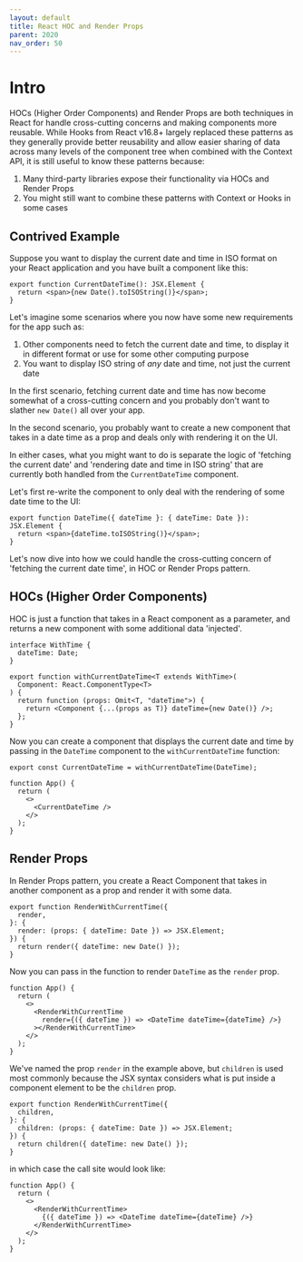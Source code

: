```yaml
---
layout: default
title: React HOC and Render Props
parent: 2020
nav_order: 50
---
```


# Intro

HOCs (Higher Order Components) and Render Props are both techniques in React for handle cross-cutting concerns and making components more reusable. While Hooks from React v16.8+ largely replaced these patterns as they generally provide better reusability and allow easier sharing of data across many levels of the component tree when combined with the Context API, it is still useful to know these patterns because:

1. Many third-party libraries expose their functionality via HOCs and Render Props
2. You might still want to combine these patterns with Context or Hooks in some cases

## Contrived Example

Suppose you want to display the current date and time in ISO format on your React application and you have built a component like this:

```tsx
export function CurrentDateTime(): JSX.Element {
  return <span>{new Date().toISOString()}</span>;
}
```

Let's imagine some scenarios where you now have some new requirements for the app such as:

1. Other components need to fetch the current date and time, to display it in different format or use for some other computing purpose
2. You want to display ISO string of _any_ date and time, not just the current date

In the first scenario, fetching current date and time has now become somewhat of a cross-cutting concern and you probably don't want to slather `new Date()` all over your app.

In the second scenario, you probably want to create a new component that takes in a date time as a prop and deals only with rendering it on the UI.

In either cases, what you might want to do is separate the logic of 'fetching the current date' and 'rendering date and time in ISO string' that are currently both handled from the `CurrentDateTime` component.

Let's first re-write the component to only deal with the rendering of some date time to the UI:

```tsx
export function DateTime({ dateTime }: { dateTime: Date }): JSX.Element {
  return <span>{dateTime.toISOString()}</span>;
}
```

Let's now dive into how we could handle the cross-cutting concern of 'fetching the current date time', in HOC or Render Props pattern.

## HOCs (Higher Order Components)

HOC is just a function that takes in a React component as a parameter, and returns a new component with some additional data 'injected'.

```tsx
interface WithTime {
  dateTime: Date;
}

export function withCurrentDateTime<T extends WithTime>(
  Component: React.ComponentType<T>
) {
  return function (props: Omit<T, "dateTime">) {
    return <Component {...(props as T)} dateTime={new Date()} />;
  };
}
```

Now you can create a component that displays the current date and time by passing in the `DateTime` component to the `withCurrentDateTime` function:

```tsx
export const CurrentDateTime = withCurrentDateTime(DateTime);
```

```tsx
function App() {
  return (
    <>
      <CurrentDateTime />
    </>
  );
}
```

## Render Props

In Render Props pattern, you create a React Component that takes in another component as a prop and render it with some data.

```tsx
export function RenderWithCurrentTime({
  render,
}: {
  render: (props: { dateTime: Date }) => JSX.Element;
}) {
  return render({ dateTime: new Date() });
}
```

Now you can pass in the function to render `DateTime` as the `render` prop.

```tsx
function App() {
  return (
    <>
      <RenderWithCurrentTime
        render={({ dateTime }) => <DateTime dateTime={dateTime} />}
      ></RenderWithCurrentTime>
    </>
  );
}
```

We've named the prop `render` in the example above, but `children` is used most commonly because the JSX syntax considers what is put inside a component element to be the `children` prop.

```tsx
export function RenderWithCurrentTime({
  children,
}: {
  children: (props: { dateTime: Date }) => JSX.Element;
}) {
  return children({ dateTime: new Date() });
}
```

in which case the call site would look like:

```tsx
function App() {
  return (
    <>
      <RenderWithCurrentTime>
        {({ dateTime }) => <DateTime dateTime={dateTime} />}
      </RenderWithCurrentTime>
    </>
  );
}
```
